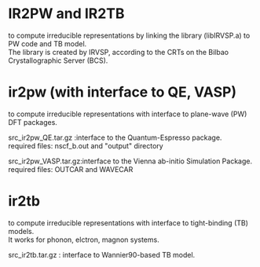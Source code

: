 # IR2PW and IR2TB
to compute irreducible representations by linking the library (libIRVSP.a) to PW code and TB model.</br>
The library is created by IRVSP, according to the CRTs on the Bilbao Crystallographic Server (BCS).


# ir2pw (with interface to QE, VASP)
to compute irreducible representations with interface to plane-wave (PW) DFT packages.

src_ir2pw_QE.tar.gz  :interface to the Quantum-Espresso package.</br>
required files: nscf_b.out and "output" directory
                      

src_ir2pw_VASP.tar.gz:interface to the Vienna ab-initio Simulation Package.</br>
required files: OUTCAR and WAVECAR


# ir2tb
to compute irreducible representations with interface to tight-binding (TB) models. </br>
It works for phonon, elctron, magnon systems.

src_ir2tb.tar.gz : interface to Wannier90-based TB model.
                     
